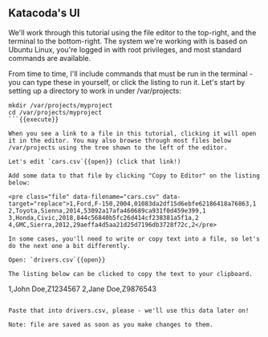 ## Katacoda's UI

We'll work through this tutorial using the file editor to the top-right, and the terminal to the bottom-right. The system we're working with is based on Ubuntu Linux, you're logged in with root privileges, and most standard commands are available.

From time to time, I'll include commands that must be run in the terminal - you can type these in yourself, or click the listing to run it. Let's start by setting up a directory to work in under /var/projects:

```
mkdir /var/projects/myproject
cd /var/projects/myproject
```{{execute}}

When you see a link to a file in this tutorial, clicking it will open it in the editor. You may also browse through most files below /var/projects using the tree shown to the left of the editor. 

Let's edit `cars.csv`{{open}} (click that link!)

Add some data to that file by clicking "Copy to Editor" on the listing below:

<pre class="file" data-filename="cars.csv" data-target="replace">1,Ford,F-150,2004,01083da2df15d6ebfe62186418a76863,1
2,Toyota,Sienna,2014,53092a17afa460689ca931f0d459e399,1
3,Honda,Civic,2018,844c56840b5fc26d414cf238381a5f1a,2
4,GMC,Sierra,2012,29aeffa4d5aa21d25d7196db3728f72c,2</pre>

In some cases, you'll need to write or copy text into a file, so let's do the next one a bit differently. 

Open: `drivers.csv`{{open}}

The listing below can be clicked to copy the text to your clipboard.

```
1,John Doe,Z1234567
2,Jane Doe,Z9876543
```{{copy}}

Paste that into drivers.csv, please - we'll use this data later on! 

Note: file are saved as soon as you make changes to them.
